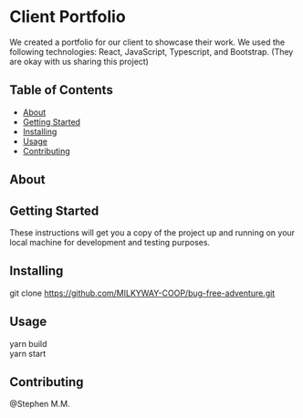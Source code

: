 # Client Portfolio

We created a portfolio for our client to showcase their work. We used the following technologies: React, JavaScript, Typescript, and Bootstrap.
(They are okay with us sharing this project)

## Table of Contents

- [About](#about)
- [Getting Started](#getting_started)
- [Installing](#installing)
- [Usage](#usage)
- [Contributing](#contributing)

## About

## Getting Started

These instructions will get you a copy of the project up and running on your local machine for development and testing purposes.

## Installing

git clone https://github.com/MILKYWAY-COOP/bug-free-adventure.git

## Usage

yarn build <br/>
yarn start

## Contributing

@Stephen M.M.

